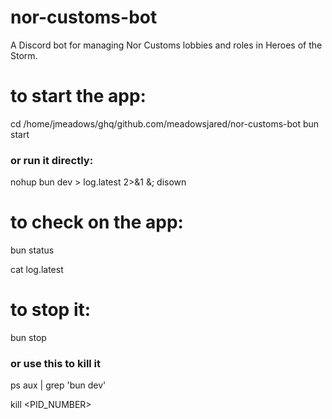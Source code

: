 # nor-customs-bot
A Discord bot for managing Nor Customs lobbies and roles in Heroes of the Storm.

# to start the app:
cd /home/jmeadows/ghq/github.com/meadowsjared/nor-customs-bot
bun start

  ### or run it directly:
  nohup bun dev > log.latest 2>&1 &; disown

# to check on the app:
bun status

cat log.latest

# to stop it:
bun stop

  ### or use this to kill it
  ps aux | grep 'bun dev'

  kill <PID_NUMBER>